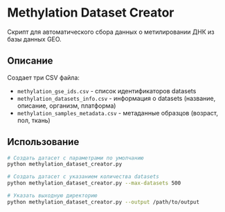 # Methylation Dataset Creator

Скрипт для автоматического сбора данных о метилировании ДНК из базы данных GEO.

## Описание

Создает три CSV файла:
- `methylation_gse_ids.csv` - список идентификаторов datasets
- `methylation_datasets_info.csv` - информация о datasets (название, описание, организм, платформа)
- `methylation_samples_metadata.csv` - метаданные образцов (возраст, пол, ткань)

## Использование

```bash
# Создать датасет с параметрами по умолчанию
python methylation_dataset_creator.py

# Создать датасет с указанием количества datasets
python methylation_dataset_creator.py --max-datasets 500

# Указать выходную директорию
python methylation_dataset_creator.py --output /path/to/output
```
